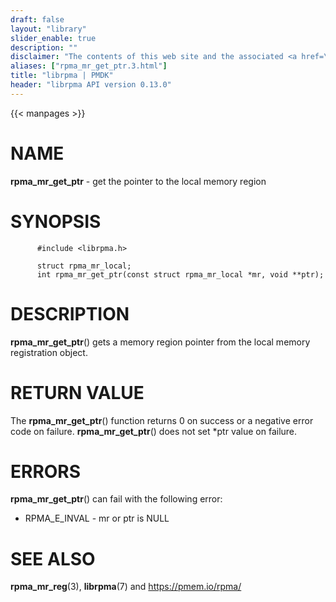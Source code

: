 ```yaml
---
draft: false
layout: "library"
slider_enable: true
description: ""
disclaimer: "The contents of this web site and the associated <a href=\"https://github.com/pmem\">GitHub repositories</a> are BSD-licensed open source."
aliases: ["rpma_mr_get_ptr.3.html"]
title: "librpma | PMDK"
header: "librpma API version 0.13.0"
---
```

{{< manpages >}}

[comment]: <> (SPDX-License-Identifier: BSD-3-Clause)
[comment]: <> (Copyright 2020-2022, Intel Corporation)

NAME
====

**rpma\_mr\_get\_ptr** - get the pointer to the local memory region

SYNOPSIS
========

          #include <librpma.h>

          struct rpma_mr_local;
          int rpma_mr_get_ptr(const struct rpma_mr_local *mr, void **ptr);

DESCRIPTION
===========

**rpma\_mr\_get\_ptr**() gets a memory region pointer from the local
memory registration object.

RETURN VALUE
============

The **rpma\_mr\_get\_ptr**() function returns 0 on success or a negative
error code on failure. **rpma\_mr\_get\_ptr**() does not set \*ptr value
on failure.

ERRORS
======

**rpma\_mr\_get\_ptr**() can fail with the following error:

-   RPMA\_E\_INVAL - mr or ptr is NULL

SEE ALSO
========

**rpma\_mr\_reg**(3), **librpma**(7) and https://pmem.io/rpma/
